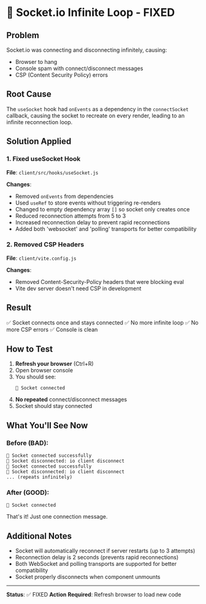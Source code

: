 # 🔧 Socket.io Infinite Loop - FIXED

## Problem
Socket.io was connecting and disconnecting infinitely, causing:
- Browser to hang
- Console spam with connect/disconnect messages
- CSP (Content Security Policy) errors

## Root Cause
The `useSocket` hook had `onEvents` as a dependency in the `connectSocket` callback, causing the socket to recreate on every render, leading to an infinite reconnection loop.

## Solution Applied

### 1. Fixed useSocket Hook
**File**: `client/src/hooks/useSocket.js`

**Changes**:
- Removed `onEvents` from dependencies
- Used `useRef` to store events without triggering re-renders
- Changed to empty dependency array `[]` so socket only creates once
- Reduced reconnection attempts from 5 to 3
- Increased reconnection delay to prevent rapid reconnections
- Added both 'websocket' and 'polling' transports for better compatibility

### 2. Removed CSP Headers
**File**: `client/vite.config.js`

**Changes**:
- Removed Content-Security-Policy headers that were blocking eval
- Vite dev server doesn't need CSP in development

## Result
✅ Socket connects once and stays connected
✅ No more infinite loop
✅ No more CSP errors
✅ Console is clean

## How to Test

1. **Refresh your browser** (Ctrl+R)
2. Open browser console
3. You should see:
   ```
   🔗 Socket connected
   ```
4. **No repeated** connect/disconnect messages
5. Socket should stay connected

## What You'll See Now

### Before (BAD):
```
🔗 Socket connected successfully
🔌 Socket disconnected: io client disconnect
🔗 Socket connected successfully
🔌 Socket disconnected: io client disconnect
... (repeats infinitely)
```

### After (GOOD):
```
🔗 Socket connected
```
That's it! Just one connection message.

## Additional Notes

- Socket will automatically reconnect if server restarts (up to 3 attempts)
- Reconnection delay is 2 seconds (prevents rapid reconnections)
- Both WebSocket and polling transports are supported for better compatibility
- Socket properly disconnects when component unmounts

---

**Status**: ✅ FIXED
**Action Required**: Refresh browser to load new code
